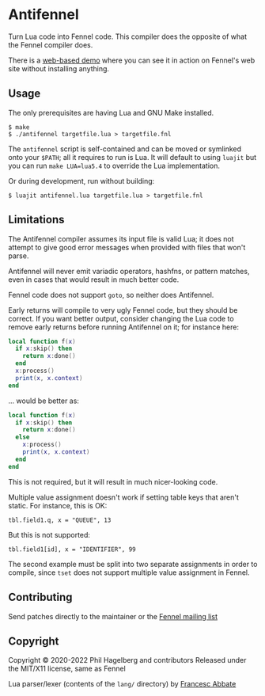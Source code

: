 # Antifennel

Turn Lua code into Fennel code. This compiler does the opposite of
what the Fennel compiler does.

There is a [web-based demo](https://fennel-lang.org/see) where you can
see it in action on Fennel's web site without installing anything.

## Usage

The only prerequisites are having Lua and GNU Make installed.

    $ make
    $ ./antifennel targetfile.lua > targetfile.fnl

The `antifennel` script is self-contained and can be moved or
symlinked onto your `$PATH`; all it requires to run is Lua. It will
default to using `luajit` but you can run `make LUA=lua5.4` to
override the Lua implementation.

Or during development, run without building:

    $ luajit antifennel.lua targetfile.lua > targetfile.fnl

## Limitations

The Antifennel compiler assumes its input file is valid Lua; it does
not attempt to give good error messages when provided with files that
won't parse.

Antifennel will never emit variadic operators, hashfns, or pattern
matches, even in cases that would result in much better code.

Fennel code does not support `goto`, so neither does Antifennel.

Early returns will compile to very ugly Fennel code, but they should
be correct. If you want better output, consider changing the Lua code
to remove early returns before running Antifennel on it; for instance
here:

```lua
local function f(x)
  if x:skip() then
    return x:done()
  end
  x:process()
  print(x, x.context)
end
```

... would be better as:

```lua
local function f(x)
  if x:skip() then
    return x:done()
  else
    x:process()
    print(x, x.context)
  end
end
```

This is not required, but it will result in much nicer-looking code.

Multiple value assignment doesn't work if setting table keys that
aren't static. For instance, this is OK:

    tbl.field1.q, x = "QUEUE", 13

But this is not supported:

    tbl.field1[id], x = "IDENTIFIER", 99

The second example must be split into two separate assignments in
order to compile, since `tset` does not support multiple value
assignment in Fennel.

## Contributing

Send patches directly to the maintainer or the
[Fennel mailing list](https://lists.sr.ht/%7Etechnomancy/fennel)

## Copyright

Copyright © 2020-2022 Phil Hagelberg and contributors
Released under the MIT/X11 license, same as Fennel

Lua parser/lexer (contents of the `lang/` directory) 
by [Francesc Abbate](https://github.com/franko/luajit-lang-toolkit)
